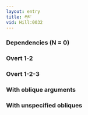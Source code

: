 ```yaml
---
layout: entry
title: རྐམ་
vid: Hill:0032
---
```

### Dependencies (N = 0)


### Overt 1-2


### Overt 1-2-3


### With oblique arguments


### With unspecified obliques
